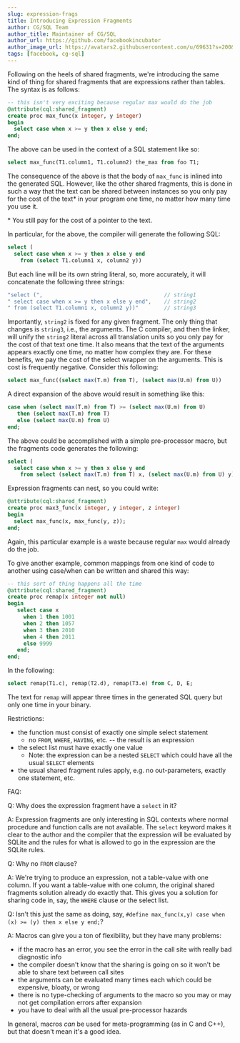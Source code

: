 ```yaml
---
slug: expression-frags
title: Introducing Expression Fragments
author: CG/SQL Team
author_title: Maintainer of CG/SQL
author_url: https://github.com/facebookincubator
author_image_url: https://avatars2.githubusercontent.com/u/69631?s=200&v=4
tags: [facebook, cg-sql]
---
```


Following on the heels of shared fragments, we're introducing the same kind of thing
for shared fragments that are expressions rather than tables.  The syntax is as follows:

```sql
-- this isn't very exciting because regular max would do the job
@attribute(cql:shared_fragment)
create proc max_func(x integer, y integer)
begin
  select case when x >= y then x else y end;
end;
```

The above can be used in the context of a SQL statement like so:

```sql
select max_func(T1.column1, T1.column2) the_max from foo T1;
```

The consequence of the above is that the body of `max_func` is inlined into the generated SQL.  However, like
the other shared fragments, this is done in such a way that the text can be shared between instances so
you only pay for the cost of the text\* in your program one time, no matter how many time you use it.

\* You still pay for the cost of a pointer to the text.

In particular, for the above, the compiler will generate the following SQL:


```sql
select (
  select case when x >= y then x else y end
    from (select T1.column1 x, column2 y))
```

But each line will be its own string literal, so, more accurately, it will concatenate the following three strings:

```C
"select (",                                      // string1
" select case when x >= y then x else y end",    // string2
" from (select T1.column1 x, column2 y))"        // string3
```

Importantly, `string2` is fixed for any given fragment.  The only thing that changes is `string3`, i.e., the arguments.
The C compiler, and then the linker, will unify the `string2` literal across all translation units so you only
pay for the cost of that text one time.  It also means that the text of the arguments appears exactly one time,
no matter how complex they are.  For these benefits, we pay the cost of the select wrapper on the arguments.  This
is cost is frequently negative.  Consider this following:

```sql
select max_func((select max(T.m) from T), (select max(U.m) from U))
```

A direct expansion of the above would result in something like this:

```sql
case when (select max(T.m) from T) >= (select max(U.m) from U)
   then (select max(T.m) from T) 
   else (select max(U.m) from U) 
end;
```

The above could be accomplished with a simple pre-processor macro, but the fragments code generates the following:


```sql
select (
  select case when x >= y then x else y end 
    from select (select max(T.m) from T) x, (select max(U.m) from U) y))
```


Expression fragments can nest, so you could write:

```sql
@attribute(cql:shared_fragment)
create proc max3_func(x integer, y integer, z integer)
begin
  select max_func(x, max_func(y, z));
end;
```

Again, this particular example is a waste because regular `max` would already do the job.

To give another example, common mappings from one kind of code to another using case/when can be written
and shared this way:

```sql
-- this sort of thing happens all the time
@attribute(cql:shared_fragment)
create proc remap(x integer not null)
begin
   select case x
     when 1 then 1001
     when 2 then 1057
     when 3 then 2010
     when 4 then 2011
     else 9999
   end;
end;
```

In the following:

```sql
select remap(T1.c), remap(T2.d), remap(T3.e) from C, D, E;
```

The text for `remap` will appear three times in the generated SQL query but only one time in your binary.

Restrictions:

* the function must consist of exactly one simple select statement
  * no `FROM`, `WHERE`, `HAVING`, etc. -- the result is an expression
* the select list must have exactly one value
  * Note: the expression can be a nested `SELECT` which could have all the usual `SELECT` elements
* the usual shared fragment rules apply, e.g. no out-parameters, exactly one statement, etc.


FAQ:

Q: Why does the expression fragment have a `select` in it?

A: Expression fragments are only interesting in SQL contexts where normal procedure and function calls are not available.
The `select` keyword makes it clear to the author and the compiler that the expression will be evaluated by
SQLite and the rules for what is allowed to go in the expression are the SQLite rules.

Q: Why no `FROM` clause?

A: We're trying to produce an expression, not a table-value with one column.  If you want a table-value with
one column, the original shared fragments solution already do exactly that.  This gives you a solution for
sharing code in, say, the `WHERE` clause or the select list.

Q: Isn't this just the same as doing, say, `#define max_func(x,y) case when (x) >= (y) then x else y end;`?

A: Macros can give you a ton of flexibility, but they have many problems:
* if the macro has an error, you see the error in the call site with really bad diagnostic info
* the compiler doesn't know that the sharing is going on so it won't be able to share text between call sites
* the arguments can be evaluated many times each which could be expensive, bloaty, or wrong
* there is no type-checking of arguments to the macro so you may or may not get compilation errors after expansion
* you have to deal with all the usual pre-processor hazards

In general, macros _can_ be used for meta-programming (as in C and C++), but that doesn't mean it's a good idea.
